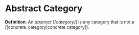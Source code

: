 # Abstract Category
**Definition**: An *abstract [[category]]* is any category that is not a [[concrete_category|concrete category]].
